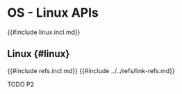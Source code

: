 # OS - Linux APIs

{{#include linux.incl.md}}

## Linux {#linux}

{{#include refs.incl.md}}
{{#include ../../refs/link-refs.md}}

<div class="hidden">
TODO P2
</div>
